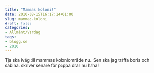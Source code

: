 ```yaml
---
title: "Mammas koloni!"
date: 2010-08-15T16:17:14+01:00
slug: mammas-koloni
draft: false
categories:
- Allmänt/Vardag
tags:
- blogg.se
- 2010
---
```

Tja ska iväg till mammas koloniområde nu.. Sen ska jag träffa boris och sabina. skriver senare för pappa drar nu haha!